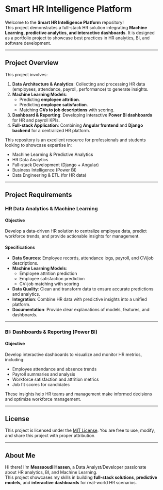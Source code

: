 
# Smart HR Intelligence Platform

Welcome to the **Smart HR Intelligence Platform** repository!  
This project demonstrates a full-stack HR solution integrating **Machine Learning, predictive analytics, and interactive dashboards**. It is designed as a portfolio project to showcase best practices in HR analytics, BI, and software development.

---

## Project Overview

This project involves:

1. **Data Architecture & Analytics**: Collecting and processing HR data (employees, attendance, payroll, performance) to generate insights.
2. **Machine Learning Models**: 
   - Predicting **employee attrition**.  
   - Predicting **employee satisfaction**.  
   - Matching **CVs to job descriptions** with scoring.
3. **Dashboard & Reporting**: Developing interactive **Power BI dashboards** for HR and payroll KPIs.
4. **Full-stack Application**: Combining **Angular frontend** and **Django backend** for a centralized HR platform.

This repository is an excellent resource for professionals and students looking to showcase expertise in:  
- Machine Learning & Predictive Analytics  
- HR Data Analytics  
- Full-stack Development (Django + Angular)  
- Business Intelligence (Power BI)  
- Data Engineering & ETL (for HR data)  

---

## Project Requirements

### HR Data Analytics & Machine Learning

#### Objective
Develop a data-driven HR solution to centralize employee data, predict workforce trends, and provide actionable insights for management.

#### Specifications
- **Data Sources**: Employee records, attendance logs, payroll, and CV/job descriptions.  
- **Machine Learning Models**: 
  - Employee attrition prediction  
  - Employee satisfaction prediction  
  - CV-job matching with scoring  
- **Data Quality**: Clean and transform data to ensure accurate predictions and analytics.  
- **Integration**: Combine HR data with predictive insights into a unified platform.  
- **Documentation**: Provide clear explanations of models, features, and dashboards.

---

### BI: Dashboards & Reporting (Power BI)

#### Objective
Develop interactive dashboards to visualize and monitor HR metrics, including:  
- Employee attendance and absence trends  
- Payroll summaries and analysis  
- Workforce satisfaction and attrition metrics  
- Job fit scores for candidates  

These insights help HR teams and management make informed decisions and optimize workforce management.

---

## License

This project is licensed under the [MIT License](License). You are free to use, modify, and share this project with proper attribution.

---

## About Me

Hi there! I'm **Messaoudi Hassen**, a Data Analyst/Developer passionate about HR analytics, BI, and Machine Learning.  
This project showcases my skills in building **full-stack solutions**, **predictive models**, and **interactive dashboards** for real-world HR scenarios.
